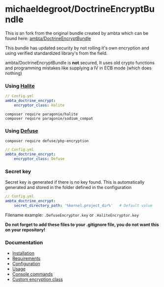 # michaeldegroot/DoctrineEncryptBundle

This is an fork from the original bundle created by ambta which can be found here:
[ambta/DoctrineEncryptBundle](https://github.com/ambta/DoctrineEncryptBundle)

This bundle has updated security by not rolling it's own encryption and using verified standardized library's from the field.

ambta/DoctrineEncryptBundle is **not** secured, It uses old crypto functions and programming mistakes like supplying a IV in ECB mode (which does nothing)

### Using [Halite](https://github.com/paragonie/halite)

```yml
// Config.yml
ambta_doctrine_encrypt:
    encryptor_class: Halite
```

`composer require paragonie/halite` \
`composer require paragonie/sodium_compat`

### Using [Defuse](https://github.com/defuse/php-encryption)

`composer require defuse/php-encryption`

```yml
// Config.yml
ambta_doctrine_encrypt:
    encryptor_class: Defuse
```


### Secret key

Secret key is generated if there is no key found. This is automatically generated and stored in the folder defined in the configuration

```yml
// Config.yml
ambta_doctrine_encrypt:
    secret_directory_path: '%kernel.project_dir%'   # Default value
```

Filename example: `.DefuseEncryptor.key` or `.HaliteEncryptor.key`

**Do not forget to add these files to your .gitignore file, you do not want this on your repository!**

### Documentation

* [Installation](Resources/doc/installation.md)
* [Requirements](Resources/doc/installation.md#requirements)
* [Configuration](Resources/doc/configuration.md)
* [Usage](Resources/doc/usage.md)
* [Console commands](Resources/doc/commands.md)
* [Custom encryption class](Resources/doc/custom_encryptor.md)
